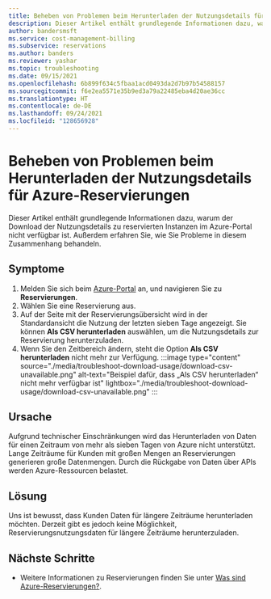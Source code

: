 ```yaml
---
title: Beheben von Problemen beim Herunterladen der Nutzungsdetails für Azure-Reservierungen
description: Dieser Artikel enthält grundlegende Informationen dazu, warum der Download der Nutzungsdetails zu reservierten Instanzen im Azure-Portal nicht verfügbar ist. Außerdem erfahren Sie, wie Sie Probleme in diesem Zusammenhang behandeln.
author: bandersmsft
ms.service: cost-management-billing
ms.subservice: reservations
ms.author: banders
ms.reviewer: yashar
ms.topic: troubleshooting
ms.date: 09/15/2021
ms.openlocfilehash: 6b899f634c5fbaa1acd0493da2d7b97b54588157
ms.sourcegitcommit: f6e2ea5571e35b9ed3a79a22485eba4d20ae36cc
ms.translationtype: HT
ms.contentlocale: de-DE
ms.lasthandoff: 09/24/2021
ms.locfileid: "128656928"
---
```

# <a name="troubleshoot-azure-reservation-download-usage-details"></a>Beheben von Problemen beim Herunterladen der Nutzungsdetails für Azure-Reservierungen

Dieser Artikel enthält grundlegende Informationen dazu, warum der Download der Nutzungsdetails zu reservierten Instanzen im Azure-Portal nicht verfügbar ist. Außerdem erfahren Sie, wie Sie Probleme in diesem Zusammenhang behandeln.

## <a name="symptoms"></a>Symptome

1. Melden Sie sich beim [Azure-Portal](https://portal.azure.com/) an, und navigieren Sie zu **Reservierungen**.
1. Wählen Sie eine Reservierung aus.
1. Auf der Seite mit der Reservierungsübersicht wird in der Standardansicht die Nutzung der letzten sieben Tage angezeigt. Sie können **Als CSV herunterladen** auswählen, um die Nutzungsdetails zur Reservierung herunterzuladen.
1. Wenn Sie den Zeitbereich ändern, steht die Option **Als CSV herunterladen** nicht mehr zur Verfügung.
    :::image type="content" source="./media/troubleshoot-download-usage/download-csv-unavailable.png" alt-text="Beispiel dafür, dass „Als CSV herunterladen“ nicht mehr verfügbar ist" lightbox="./media/troubleshoot-download-usage/download-csv-unavailable.png" :::

## <a name="cause"></a>Ursache

Aufgrund technischer Einschränkungen wird das Herunterladen von Daten für einen Zeitraum von mehr als sieben Tagen von Azure nicht unterstützt. Lange Zeiträume für Kunden mit großen Mengen an Reservierungen generieren große Datenmengen. Durch die Rückgabe von Daten über APIs werden Azure-Ressourcen belastet.

## <a name="solution"></a>Lösung

Uns ist bewusst, dass Kunden Daten für längere Zeiträume herunterladen möchten. Derzeit gibt es jedoch keine Möglichkeit, Reservierungsnutzungsdaten für längere Zeiträume herunterzuladen.

## <a name="next-steps"></a>Nächste Schritte

- Weitere Informationen zu Reservierungen finden Sie unter [Was sind Azure-Reservierungen?](save-compute-costs-reservations.md).
